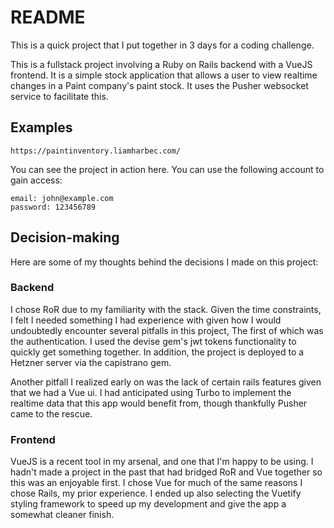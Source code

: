 # README

This is a quick project that I put together in 3 days for a coding challenge.

This is a fullstack project involving a Ruby on Rails backend with a VueJS frontend. It is a simple stock application that allows a user to view realtime changes in a Paint company's paint stock. It uses the Pusher websocket service to facilitate this.

## Examples
```https://paintinventory.liamharbec.com/```

You can see the project in action here. You can use the following account to gain access:
```
email: john@example.com
password: 123456789
```

## Decision-making
Here are some of my thoughts behind the decisions I made on this project:

### Backend
I chose RoR due to my familiarity with the stack. Given the time constraints, I felt I needed something I had experience with given how I would undoubtedly encounter several pitfalls in this project, The first of which was the authentication. I used the devise gem's jwt tokens functionality to quickly get something together. In addition, the project is deployed to a Hetzner server via the capistrano gem.

Another pitfall I realized early on was the lack of certain rails features given that we had a Vue ui. I had anticipated using Turbo to implement the realtime data that this app would benefit from, though thankfully Pusher came to the rescue.

### Frontend
VueJS is a recent tool in my arsenal, and one that I'm happy to be using. I hadn't made a project in the past that had bridged RoR and Vue together so this was an enjoyable first. I chose Vue for much of the same reasons I chose Rails, my prior experience. I ended up also selecting the Vuetify styling framework to speed up my development and give the app a somewhat cleaner finish.
